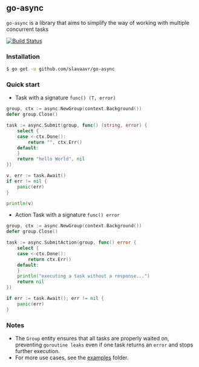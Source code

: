 ## go-async
`go-async` is a library that aims to simplify the way of working with multiple concurrent tasks 


[![Build Status][ci-badge]][ci-runs]

### Installation

```sh
$ go get -u github.com/slavaavr/go-async
```

### Quick start
- Task with a signature `func() (T, error)`
```go
group, ctx := async.NewGroup(context.Background())
defer group.Close()

task := async.Submit(group, func() (string, error) {
    select {
	case <-ctx.Done():
		return "", ctx.Err()
	default:
    }
	return "hello World", nil
})

v, err := task.Await()
if err != nil {
	panic(err)
}

println(v)
```
- Action Task with a signature `func() error`
```go
group, ctx := async.NewGroup(context.Background())
defer group.Close()

task := async.SubmitAction(group, func() error {
    select {
    case <-ctx.Done():
        return ctx.Err()
    default:
    }
	println("executing a task without a response...")
	return nil
})

if err := task.Await(); err != nil {
	panic(err)
}
```

### Notes
- The `Group` entity ensures that all tasks are properly waited on, preventing `goroutine leaks` even if one task returns an `error` and stops further execution.
- For more use cases, see the [examples](https://github.com/slavaavr/go-async/tree/main/examples) folder.

[ci-badge]:      https://github.com/slavaavr/go-async/actions/workflows/main.yaml/badge.svg
[ci-runs]:       https://github.com/slavaavr/go-async/actions
